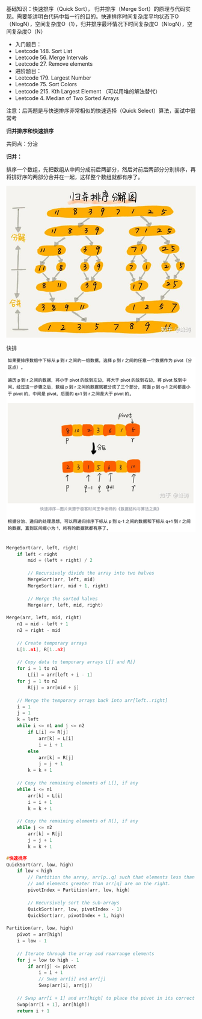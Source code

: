 基础知识：快速排序（Quick Sort）， 归并排序（Merge Sort）的原理与代码实现。需要能讲明白代码中每一行的目的。快速排序时间复杂度平均状态下O（NlogN），空间复杂度O（1），归并排序最坏情况下时间复杂度O（NlogN），空间复杂度O（N）

* 入门题目：
* Leetcode 148. Sort List
* Leetcode 56. Merge Intervals
* Leetcode 27. Remove elements
* 进阶题目：
* Leetcode 179. Largest Number
* Leetcode 75. Sort Colors
* Leetcode 215. Kth Largest Element （可以用堆的解法替代）
* Leetcode 4. Median of Two Sorted Arrays

注意：后两题是与快速排序非常相似的快速选择（Quick Select）算法，面试中很常考


**归并排序和快速排序**

共同点：分治

**归并：**

排序一个数组，先把数组从中间分成前后两部分，然后对前后两部分分别排序，再将排好序的两部分合并在一起，这样整个数组就都有序了。

![1702793049418](image/sort/1702793049418.png)

快排

![1702793063565](image/sort/1702793063565.png)

```cpp

MergeSort(arr, left, right)
    if left < right
        mid = (left + right) / 2

        // Recursively divide the array into two halves
        MergeSort(arr, left, mid)
        MergeSort(arr, mid + 1, right)

        // Merge the sorted halves
        Merge(arr, left, mid, right)

Merge(arr, left, mid, right)
    n1 = mid - left + 1
    n2 = right - mid

    // Create temporary arrays
    L[1..n1], R[1..n2]

    // Copy data to temporary arrays L[] and R[]
    for i = 1 to n1
        L[i] = arr[left + i - 1]
    for j = 1 to n2
        R[j] = arr[mid + j]

    // Merge the temporary arrays back into arr[left..right]
    i = 1
    j = 1
    k = left
    while i <= n1 and j <= n2
        if L[i] <= R[j]
            arr[k] = L[i]
            i = i + 1
        else
            arr[k] = R[j]
            j = j + 1
        k = k + 1

    // Copy the remaining elements of L[], if any
    while i <= n1
        arr[k] = L[i]
        i = i + 1
        k = k + 1

    // Copy the remaining elements of R[], if any
    while j <= n2
        arr[k] = R[j]
        j = j + 1
        k = k + 1

```

```cpp
#快速排序
QuickSort(arr, low, high)
    if low < high
        // Partition the array, arr[p..q] such that elements less than or equal to arr[q] are on the left,
        // and elements greater than arr[q] are on the right.
        pivotIndex = Partition(arr, low, high)

        // Recursively sort the sub-arrays
        QuickSort(arr, low, pivotIndex - 1)
        QuickSort(arr, pivotIndex + 1, high)

Partition(arr, low, high)
    pivot = arr[high]
    i = low - 1

    // Iterate through the array and rearrange elements
    for j = low to high - 1
        if arr[j] <= pivot
            i = i + 1
            // Swap arr[i] and arr[j]
            Swap(arr[i], arr[j])

    // Swap arr[i + 1] and arr[high] to place the pivot in its correct position
    Swap(arr[i + 1], arr[high])
    return i + 1

```
